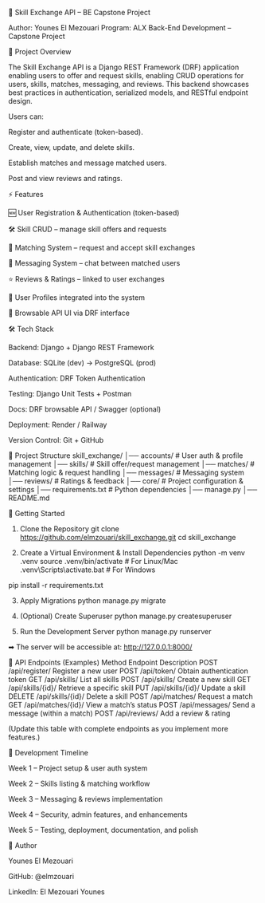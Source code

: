 🌟 Skill Exchange API – BE Capstone Project

Author: Younes El Mezouari
Program: ALX Back-End Development – Capstone Project

📌 Project Overview

The Skill Exchange API is a Django REST Framework (DRF) application enabling users to offer and request skills, enabling CRUD operations for users, skills, matches, messaging, and reviews. This backend showcases best practices in authentication, serialized models, and RESTful endpoint design.

Users can:

Register and authenticate (token-based).

Create, view, update, and delete skills.

Establish matches and message matched users.

Post and view reviews and ratings.

⚡ Features

🆕 User Registration & Authentication (token-based)

🛠 Skill CRUD – manage skill offers and requests

🔄 Matching System – request and accept skill exchanges

💬 Messaging System – chat between matched users

⭐ Reviews & Ratings – linked to user exchanges

👤 User Profiles integrated into the system

📜 Browsable API UI via DRF interface

🛠 Tech Stack

Backend: Django + Django REST Framework

Database: SQLite (dev) → PostgreSQL (prod)

Authentication: DRF Token Authentication

Testing: Django Unit Tests + Postman

Docs: DRF browsable API / Swagger (optional)

Deployment: Render / Railway

Version Control: Git + GitHub

📂 Project Structure
skill_exchange/
│── accounts/          # User auth & profile management
│── skills/            # Skill offer/request management
│── matches/           # Matching logic & request handling
│── messages/          # Messaging system
│── reviews/           # Ratings & feedback
│── core/              # Project configuration & settings
│── requirements.txt   # Python dependencies
│── manage.py
│── README.md

🚀 Getting Started
1. Clone the Repository
git clone https://github.com/elmzouari/skill_exchange.git
cd skill_exchange

2. Create a Virtual Environment & Install Dependencies
python -m venv .venv
source .venv/bin/activate   # For Linux/Mac
.venv\Scripts\activate.bat  # For Windows

pip install -r requirements.txt

3. Apply Migrations
python manage.py migrate

4. (Optional) Create Superuser
python manage.py createsuperuser

5. Run the Development Server
python manage.py runserver


➡ The server will be accessible at: http://127.0.0.1:8000/

🧪 API Endpoints (Examples)
Method	Endpoint	Description
POST	/api/register/	Register a new user
POST	/api/token/	Obtain authentication token
GET	/api/skills/	List all skills
POST	/api/skills/	Create a new skill
GET	/api/skills/{id}/	Retrieve a specific skill
PUT	/api/skills/{id}/	Update a skill
DELETE	/api/skills/{id}/	Delete a skill
POST	/api/matches/	Request a match
GET	/api/matches/{id}/	View a match’s status
POST	/api/messages/	Send a message (within a match)
POST	/api/reviews/	Add a review & rating

(Update this table with complete endpoints as you implement more features.)

📅 Development Timeline

Week 1 – Project setup & user auth system

Week 2 – Skills listing & matching workflow

Week 3 – Messaging & reviews implementation

Week 4 – Security, admin features, and enhancements

Week 5 – Testing, deployment, documentation, and polish

👤 Author

Younes El Mezouari

GitHub: @elmzouari

LinkedIn: El Mezouari Younes
